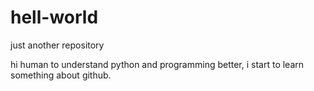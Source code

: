 # hell-world
just another repository

hi human
to understand python and programming better, i start to learn something about github.
